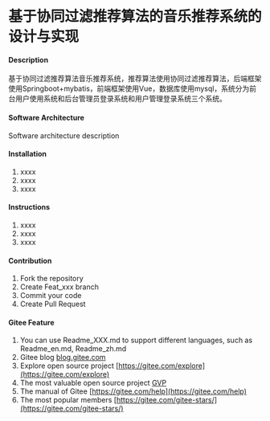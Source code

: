 # 基于协同过滤推荐算法的音乐推荐系统的设计与实现

#### Description
基于协同过滤推荐算法音乐推荐系统，推荐算法使用协同过滤推荐算法，后端框架使用Springboot+mybatis，前端框架使用Vue，数据库使用mysql，系统分为前台用户使用系统和后台管理员登录系统和用户管理登录系统三个系统。

#### Software Architecture
Software architecture description

#### Installation

1.  xxxx
2.  xxxx
3.  xxxx

#### Instructions

1.  xxxx
2.  xxxx
3.  xxxx

#### Contribution

1.  Fork the repository
2.  Create Feat_xxx branch
3.  Commit your code
4.  Create Pull Request


#### Gitee Feature

1.  You can use Readme\_XXX.md to support different languages, such as Readme\_en.md, Readme\_zh.md
2.  Gitee blog [blog.gitee.com](https://blog.gitee.com)
3.  Explore open source project [https://gitee.com/explore](https://gitee.com/explore)
4.  The most valuable open source project [GVP](https://gitee.com/gvp)
5.  The manual of Gitee [https://gitee.com/help](https://gitee.com/help)
6.  The most popular members  [https://gitee.com/gitee-stars/](https://gitee.com/gitee-stars/)
